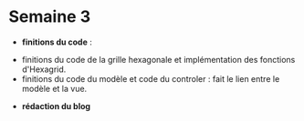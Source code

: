 # Semaine 3

+ **finitions du code** : 
 
 - finitions du code de la grille hexagonale et implémentation des fonctions d'Hexagrid.
 - finitions du code du modèle et code du controler : fait le lien entre le modèle et la vue.

+ **rédaction du blog**
